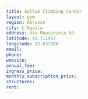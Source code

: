 ```yaml
---
title: Gollum Climbing Center
layout: gym
region: Abruzzo
city: L'Aquila
address: Via Mausoninia 60
latitude: 42.711957
longitude: 12.837986
email: 
phone: 
website: 
annual_fee: 
ingress_price: 
monthly_subscription_price: 
structures: 
rent: 
---
```



